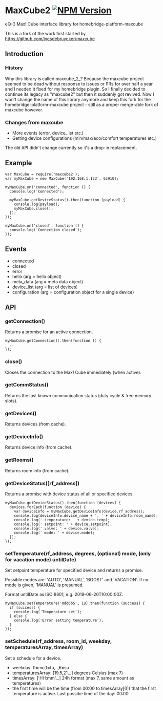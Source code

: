 # MaxCube2 [![NPM Version](https://img.shields.io/npm/v/maxcube2.svg)](https://www.npmjs.com/package/maxcube2)

eQ-3 Max! Cube interface library for homebridge-platform-maxcube

This is a fork of the work first started by https://github.com/ivesdebruycker/maxcube

## Introduction
### History
Why this library is called maxcube_2_? Because the maxcube project seemed to be dead without response to issues or PRs for over half a year and I needed it fixed for my homebridge plugin. So I finally decided to continue its legacy as "maxcube2" but then it suddenly got revived. Now I won't change the name of this library anymore and keep this fork for the homebridge-platform-maxcube project - still as a proper merge-able fork of maxcube however.

### Changes from maxcube
- More events (error, device_list etc.)
- Getting device configurations (min/max/eco/comfort temperatures etc.)

The old API didn't change currently so it's a drop-in replacement.

## Example
```
var MaxCube = require('maxcube2');
var myMaxCube = new MaxCube('192.168.1.123', 62910);

myMaxCube.on('connected', function () {
  console.log('Connected');

  myMaxCube.getDeviceStatus().then(function (payload) {
    console.log(payload);
    myMaxCube.close();
  });
});

myMaxCube.on('closed', function () {
  console.log('Connection closed');
});
```

## Events
* connected
* closed
* error
* hello (arg = hello object)
* meta_data (arg = meta data object)
* device_list (arg = list of devices)
* configuration (arg = configuration object for a single device)

## API
### getConnection()
Returns a promise for an active connection.
```
myMaxCube.getConnection().then(function () {
  ..
});
```
### close()
Closes the connection to the Max! Cube immediately (when active).
### getCommStatus()
Returns the last known communication status (duty cycle & free memory slots).
### getDevices()
Returns devices (from cache).
### getDeviceInfo()
Returns device info (from cache).
### getRooms()
Returns room info (from cache).
### getDeviceStatus([rf_address])
Returns a promise with device status of all or specified devices.
```
myMaxCube.getDeviceStatus().then(function (devices) {
  devices.forEach(function (device) {
    var deviceInfo = myMaxCube.getDeviceInfo(device.rf_address);
    console.log(deviceInfo.device_name + ', ' + deviceInfo.room_name);
    console.log(' temperature: ' + device.temp);
    console.log(' setpoint: ' + device.setpoint);
    console.log(' valve: ' + device.valve);
    console.log(' mode: ' + device.mode);
  });
});
```
### setTemperature(rf_address, degrees, (optional) mode, (only for vacation mode) untilDate)
Set setpoint temperature for specified device and returns a promise.

Possible modes are: 'AUTO', 'MANUAL', 'BOOST' and 'VACATION'. If no mode is given, 'MANUAL' is presumed.

Format untilDate as ISO 8601, e.g. 2019-06-20T10:00:00Z.
```
myMaxCube.setTemperature('0dd6b5', 18).then(function (success) {
  if (success) {
    console.log('Temperature set');
  } else {
    console.log('Error setting temperature');
  }
});
```

### setSchedule(rf_address, room_id, weekday, temperaturesArray, timesArray)
Set a schedule for a device.

- weekday:           0=mo,1=tu,..,6=su
- temperaturesArray: [19.5,21,..] degrees Celsius (max 7)
- timesArray:        ['HH:mm',..] 24h format (max 7, same amount as temperatures)
- the first time will be the time (from 00:00 to timesArray[0]) that the first temperature is active. Last possibe time of the day: 00:00

